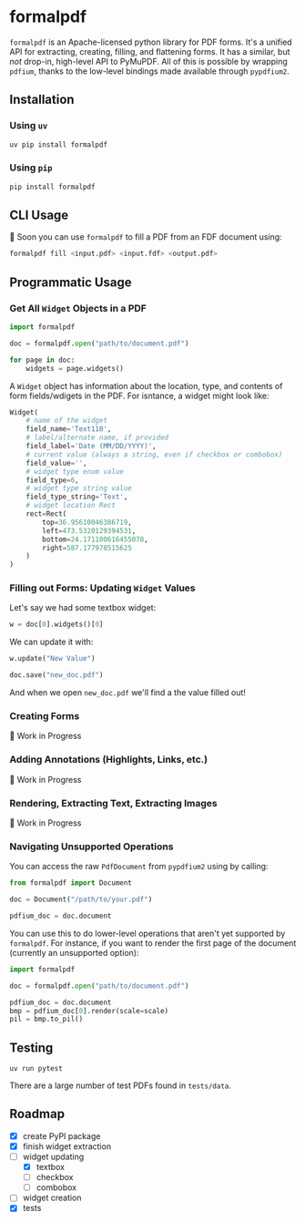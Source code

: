 # formalpdf

`formalpdf` is an Apache-licensed python library for PDF forms.
It's a unified API for extracting, creating, filling, and flattening forms. 
It has a similar, but _not_ drop-in, high-level API to PyMuPDF.
All of this is possible by wrapping `pdfium`, thanks to the low-level bindings made available through `pypdfium2`.

## Installation

### Using `uv`

```sh
uv pip install formalpdf
```

### Using `pip`

```sh
pip install formalpdf
```

## CLI Usage

🚧 Soon you can use `formalpdf` to fill a PDF from an FDF document using:

```sh
formalpdf fill <input.pdf> <input.fdf> <output.pdf>
```

## Programmatic Usage

### Get All `Widget` Objects in a PDF

```py
import formalpdf

doc = formalpdf.open("path/to/document.pdf") 

for page in doc:
    widgets = page.widgets()
```

A `Widget` object has information about the location, type, and contents of form fields/wdigets in the PDF.
For isntance, a widget might look like:

```py
Widget(
    # name of the widget
    field_name='Text110',
    # label/alternate name, if provided
    field_label='Date (MM/DD/YYYY)',
    # current value (always a string, even if checkbox or combobox)
    field_value='',
    # widget type enum value
    field_type=6,
    # widget type string value 
    field_type_string='Text',
    # widget location Rect
    rect=Rect(
        top=36.95610046386719,
        left=473.5320129394531,
        bottom=24.171100616455078,
        right=587.177978515625
    )
)

```


### Filling out Forms: Updating `Widget` Values

Let's say we had some textbox widget:

```py
w = doc[0].widgets()[0]
```

We can update it with:

```py
w.update("New Value")

doc.save("new_doc.pdf")
```

And when we open `new_doc.pdf` we'll find a the value filled out!

### Creating Forms

🚧 Work in Progress

### Adding Annotations (Highlights, Links, etc.)

🚧 Work in Progress

### Rendering, Extracting Text, Extracting Images

🚧 Work in Progress

### Navigating Unsupported Operations

You can access the raw `PdfDocument` from `pypdfium2` using by calling:

```py
from formalpdf import Document

doc = Document("/path/to/your.pdf")

pdfium_doc = doc.document
```

You can use this to do lower-level operations that aren't yet supported by `formalpdf`.
For instance, if you want to render the first page of the document (currently an unsupported option):

```py
import formalpdf

doc = formalpdf.open("path/to/document.pdf")

pdfium_doc = doc.document
bmp = pdfium_doc[0].render(scale=scale)
pil = bmp.to_pil()
```

## Testing

```
uv run pytest
```

There are a large number of test PDFs found in `tests/data`.


## Roadmap

- [x] create PyPI package
- [x] finish widget extraction 
- [ ] widget updating
  - [x] textbox
  - [ ] checkbox
  - [ ] combobox
- [ ] widget creation
- [x] tests
